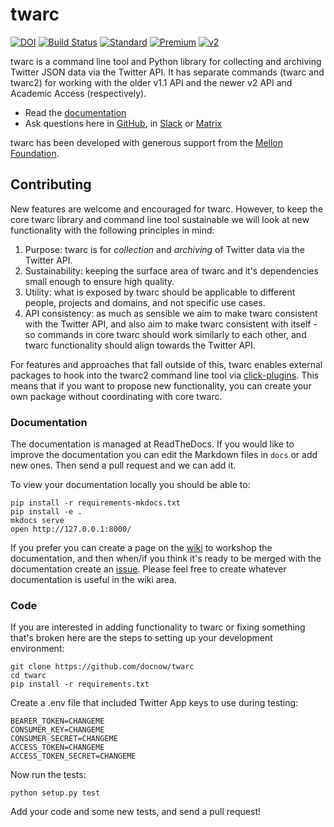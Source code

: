 # twarc

[![DOI](https://zenodo.org/badge/7605723.svg)](https://zenodo.org/badge/latestdoi/7605723) [![Build Status](https://github.com/docnow/twarc/workflows/tests/badge.svg)](https://github.com/DocNow/twarc/actions/workflows/main.yml) [![Standard](https://img.shields.io/endpoint?url=https%3A%2F%2Ftwbadges.glitch.me%2Fbadges%2Fstandard)](https://developer.twitter.com/en/docs/twitter-api) [![Premium](https://img.shields.io/endpoint?url=https%3A%2F%2Ftwbadges.glitch.me%2Fbadges%2Fpremium)](https://developer.twitter.com/) [![v2](https://img.shields.io/endpoint?url=https%3A%2F%2Ftwbadges.glitch.me%2Fbadges%2Fv2)](https://developer.twitter.com/en/docs/twitter-api)

twarc is a command line tool and Python library for collecting and archiving Twitter JSON
data via the Twitter API. It has separate commands (twarc and twarc2) for working with the older
v1.1 API and the newer v2 API and Academic Access (respectively).

* Read the [documentation](https://twarc-project.readthedocs.io)
* Ask questions here in [GitHub](https://github.com/DocNow/twarc/discussions), in [Slack](https://bit.ly/docnow-slack) or [Matrix](https://matrix.to/#/#docnow:matrix.org?via=matrix.org&via=petrichor.me&via=converser.eu)

twarc has been developed with generous support from the [Mellon Foundation](https://mellon.org/).

## Contributing 

New features are welcome and encouraged for twarc. However, to keep the core twarc library and command line tool sustainable we will look at new functionality with the following principles in mind:

1. Purpose: twarc is for *collection* and *archiving* of Twitter data via the Twitter API.
2. Sustainability: keeping the surface area of twarc and it's dependencies small enough to ensure high quality.
3. Utility: what is exposed by twarc should be applicable to different people, projects and domains, and not specific use cases.
4. API consistency: as much as sensible we aim to make twarc consistent with the Twitter API, and also aim to make twarc consistent with itself - so commands in core twarc should work similarly to each other, and twarc functionality should align towards the Twitter API.

For features and approaches that fall outside of this, twarc enables external packages to hook into the twarc2 command line tool via [click-plugins](https://github.com/click-contrib/click-plugins). This means that if you want to propose new functionality, you can create your own package without coordinating with core twarc.

### Documentation

The documentation is managed at ReadTheDocs. If you would like to improve the documentation you can edit the Markdown files in `docs` or add new ones. Then send a pull request and we can add it.

To view your documentation locally you should be able to:

    pip install -r requirements-mkdocs.txt
    pip install -e .
    mkdocs serve
    open http://127.0.0.1:8000/

If you prefer you can create a page on the [wiki](https://github.com/docnow/twarc/wiki/) to workshop the documentation, and then when/if you think it's ready to be merged with the documentation create an [issue](https://github.com/docnow/twarc/issues). Please feel free to create whatever documentation is useful in the wiki area.

### Code

If you are interested in adding functionality to twarc or fixing something that's broken here are the steps to setting up your development environment:

    git clone https://github.com/docnow/twarc
    cd twarc
    pip install -r requirements.txt

Create a .env file that included Twitter App keys to use during testing:

    BEARER_TOKEN=CHANGEME
    CONSUMER_KEY=CHANGEME
    CONSUMER_SECRET=CHANGEME
    ACCESS_TOKEN=CHANGEME
    ACCESS_TOKEN_SECRET=CHANGEME

Now run the tests:

    python setup.py test

Add your code and some new tests, and send a pull request!

